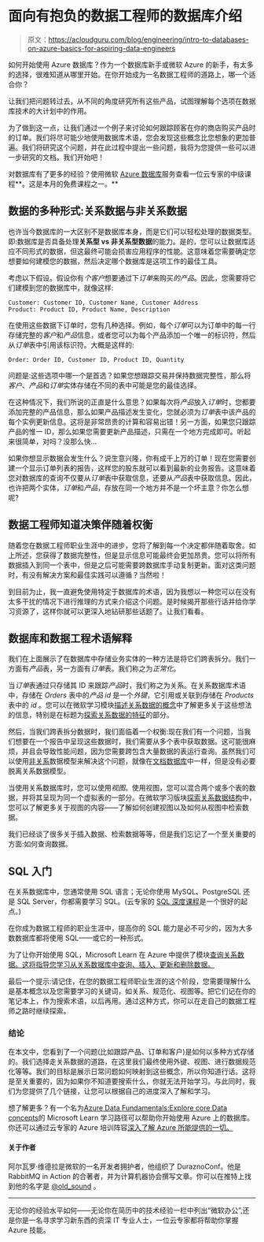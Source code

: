 # 面向有抱负的数据工程师的数据库介绍

> 原文：<https://acloudguru.com/blog/engineering/intro-to-databases-on-azure-basics-for-aspiring-data-engineers>

如何开始使用 Azure 数据库？作为一个数据库新手或微软 Azure 的新手，有太多的选择，很难知道从哪里开始。在你开始成为一名数据工程师的道路上，哪一个适合你？

让我们把问题转过去，从不同的角度研究所有这些产品，试图理解每个选项在数据库技术的大计划中的作用。

为了做到这一点，让我们通过一个例子来讨论如何跟踪顾客在你的商店购买产品时的订单。我们将尽可能少地使用数据库术语，您会发现这些概念比您想象的更加普遍。我们将研究这个问题，并在此过程中提出一些问题，我将为您提供一些可以进一步研究的文档。我们开始吧！

对数据库有了更多的经验？使用微软 [Azure 数据库](https://acloudguru.com/course/using-microsoft-azure-database-services)服务查看一位云专家的中级课程**。这是本月的免费课程之一。**

## 数据的多种形式:关系数据与非关系数据

也许当今数据库的一大区别不是数据库本身，而是它们可以轻松处理的数据类型。即:数据库是否具备处理**关系型 vs 非关系型数据**的能力。是的，您可以让数据库适应不同形式的数据，但这最终可能会损害应用程序的性能。这意味着您需要确定您想要如何建模您的数据，然后决定哪个数据库是这项工作的最佳工具。

考虑以下假设。假设你有*个客户*想要通过下*订单*来购买*的产品*。因此，您需要将它们建模到您的数据库中，就像这样:

```
Customer: Customer ID, Customer Name, Customer Address
Product: Product ID, Product Name, Description
```

在使用这些数据下订单时，您有几种选择。例如，每个*订单*可以为订单中的每一行存储完整的*客户*和*产品*信息，或者您可以为每个产品添加一个唯一的标识符，然后从*订单*表中引用该标识符。大概是这样的:

```
Order: Order ID, Customer ID, Product ID, Quantity
```

问题是:这些选项中哪一个是首选？如果您想跟踪交易并保持数据完整性，那么将*客户*、*产品*和*订单*实体存储在不同的表中可能是您的最佳选择。

在这种情况下，我们所说的正直是什么意思？如果每次将*产品*放入*订单*时，您都要添加完整的产品信息，那么如果产品描述发生变化，您就必须为*订单*表中该产品的每个实例更新信息。这将是非常昂贵的计算和容易出错！另一方面，如果您只跟踪产品的惟一 ID，那么如果您需要更新产品描述，只需在一个地方完成即可。听起来很简单，对吗？没那么快…

如果你想显示数据会发生什么？说生意兴隆，你有成千上万的订单！现在您需要创建一个显示订单列表的报告，这样您的股东就可以看到最新的业务报告。这意味着您对数据库的查询不仅要从*订单*表中获取信息，还要从*产品*表中获取信息。因此，也许把两个实体，*订单*和*产品*，存放在同一个地方并不是一个坏主意？你怎么想呢?

## 数据工程师知道决策伴随着权衡

随着您在数据工程师职业生涯中的进步，您将了解到每一个决定都伴随着取舍。如上所述，您获得了数据完整性，但是显示信息可能最终会更加昂贵。您可以将所有数据插入到同一个表中，但是之后可能需要跨数据库手动复制更新。面对这类问题时，有没有解决方案和最佳实践可以遵循？当然啦！

到目前为止，我一直避免使用特定于数据库的术语，因为我想以一种您可以在没有太多干扰的情况下进行推理的方式来介绍这个问题。是时候揭开那些行话并给你学习资源了，这样你就可以更深入地钻研那些话题了。让我们看看。

## 数据库和数据工程术语解释

我们在上面展示了在数据库中存储业务实体的一种方法是将它们跨表拆分。我们一方面有*产品*表，另一方面有*订单*表。我们称之为*正常化*。

当*订单*表通过只存储其 ID 来跟踪*产品*时，我们称之为关系。在关系数据库术语中，存储在 *Orders* 表中的*产品 id* 是一个*外键*，它引用或关联到存储在 *Products* 表中的 *id* 。您可以在微软学习模块[描述关系数据的概念](https://docs.microsoft.com/learn/modules/describe-concepts-of-relational-data/?WT.mc_id=data-12360-alvidela)中了解更多关于这些想法的信息，特别是在标题为[探索关系数据的特征](https://docs.microsoft.com/learn/modules/describe-concepts-of-relational-data/2-explore-characteristics?WT.mc_id=data-12360-alvidela)的部分。

然后，当我们跨表拆分数据时，我们面临着一个权衡:现在我们有一个问题，当我们想要在一个报告中呈现这些数据时，我们需要从多个表中获取数据。这可能很麻烦，并且会导致性能问题，因为您需要跨包含大量数据的表运行查询。虽然我们可以使用[非关系](https://docs.microsoft.com/learn/modules/explore-core-data-concepts/3-identify-types-storage?WT.mc_id=data-12360-alvidela)数据模型来解决这个问题，就像在[文档数据库](https://docs.microsoft.com/learn/modules/explore-non-relational-data-offerings-azure/5-explore-azure-cosmos-database?WT.mc_id=data-12360-alvidela)中一样，但是没有必要脱离关系数据模型。

当使用关系数据库时，您可以使用*视图*。使用视图，您可以混合两个或多个表的数据，并将其呈现为同一个虚拟表的一部分。在微软学习版块[探索关系数据结构](https://docs.microsoft.com/learn/modules/describe-concepts-of-relational-data/3-explore-structures?WT.mc_id=data-12360-alvidela)中，您可以了解更多关于视图的内容——了解如何创建视图以及如何从视图中检索数据。

我们已经谈了很多关于插入数据、检索数据等等，但是我们忘记了一个至关重要的方面:如何查询数据。

## SQL 入门

在关系数据库中，您通常使用 SQL 语言；无论你使用 MySQL、PostgreSQL 还是 SQL Server，你都需要学习 SQL。(云专家的 [SQL 深度课程](https://acloudguru.com/course/sql-deep-dive)是一个很好的起点。)

在你成为数据工程师的职业生涯中，提高你的 SQL 能力是必不可少的，因为大多数数据库都将使用 SQL——或它的一种形式。

为了让你开始使用 SQL，Microsoft Learn 在 Azure 中提供了模块[查询关系数据。这将指导您学习从关系数据库中查询、插入、更新和删除数据。](https://docs.microsoft.com/learn/modules/query-relational-data/?WT.mc_id=data-12360-alvidela)

最后一个提示:请记住，在您的数据工程师职业生涯的这个阶段，您需要理解什么是基本概念以及您需要学习的关键词，如关系、规范化、视图等。把它们记在你的笔记本上，作为搜索术语，以后再用。通过这种方式，你可以在走自己的数据工程师之路时继续探索。

### 结论

在本文中，您看到了一个问题(比如跟踪产品、订单和客户)是如何以多种方式存储的。我们选择走关系数据的道路，在这里我们最终使用外键、视图、进行数据规范化等等。我们的目标是展示日常问题如何映射到这些概念，所以你知道行话。这将是至关重要的，因为如果你不知道要搜索什么，你就无法开始学习。与此同时，我们为您提供了几个链接，让您可以根据自己的进度深入了解和学习。

想了解更多？有一个名为[Azure Data Fundamentals:Explore core Data concepts](https://docs.microsoft.com/learn/paths/azure-data-fundamentals-explore-core-data-concepts/?WT.mc_id=data-12360-alvidela)的 Microsoft Learn 学习路径可以帮助你开始使用 Azure 上的数据库。你还可以通过云专家的 Azure 培训阵容[深入了解 Azure 所能提供的一切。](https://acloudguru.com/azure-cloud-training)

#### 关于作者

阿尔瓦罗·维德拉是微软的一名开发者拥护者，他组织了 DuraznoConf。他是 RabbitMQ in Action 的合著者，并为计算机器协会撰写文章。你可以在推特上找到他的名字是 [@old_sound](https://twitter.com/old_sound?opt_id=oeu1596472260634r0.19676524222612213) 。

* * *

无论你的经验水平如何——无论你在简历中的技术经验一栏中列出“微软办公”,还是你是一名寻求学习新东西的资深 IT 专业人士，一位云专家都将帮助你掌握 Azure 技能。